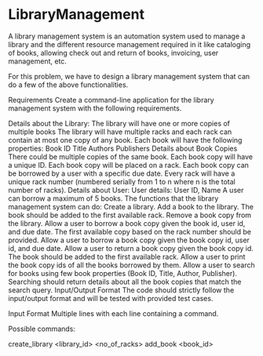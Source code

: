 # LibraryManagement

A library management system is an automation system used to manage a library and the different resource management required in it like cataloging of books, allowing check out and return of books, invoicing, user management, etc.

For this problem, we have to design a library management system that can do a few of the above functionalities.

Requirements
Create a command-line application for the library management system with the following requirements.

Details about the Library:
The library will have one or more copies of multiple books
The library will have multiple racks and each rack can contain at most one copy of any book.
Each book will have the following properties:
Book ID
Title
Authors
Publishers
Details about Book Copies
There could be multiple copies of the same book.
Each book copy will have a unique ID.
Each book copy will be placed on a rack.
Each book copy can be borrowed by a user with a specific due date.
Every rack will have a unique rack number (numbered serially from 1 to n where n is the total number of racks).
Details about User:
User details: User ID, Name
A user can borrow a maximum of 5 books.
The functions that the library management system can do:
Create a library.
Add a book to the library. The book should be added to the first available rack.
Remove a book copy from the library.
Allow a user to borrow a book copy given the book id, user id, and due date. The first available copy based on the rack number should be provided.
Allow a user to borrow a book copy given the book copy id, user id, and due date.
Allow a user to return a book copy given the book copy id. The book should be added to the first available rack.
Allow a user to print the book copy ids of all the books borrowed by them.
Allow a user to search for books using few book properties (Book ID, Title, Author, Publisher). Searching should return details about all the book copies that match the search query.
Input/Output Format
The code should strictly follow the input/output format and will be tested with provided test cases.

Input Format
Multiple lines with each line containing a command.

Possible commands:

create_library <library_id> <no_of_racks>
add_book <book_id> <title> <comma_separated_authors> <comma_separated_publishers> <comma_separated_book_copy_ids>
remove_book_copy <book_copy_id>
borrow_book <book_id> <user_id> <due_date>
borrow_book_copy <book_copy_id> <user_id> <due_date>
return_book_copy <book_copy_id>
print_borrowed <user_id>
search <attribute> <attribute_value>
Possible values of attribute: book_id, author, publisher
exit
Stop taking the input when you encounter the word exit.

Note: You can assume that there would be no spaces in the book title or names of publishers/authors
